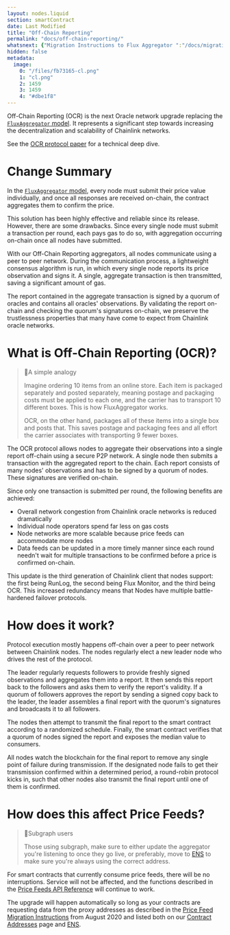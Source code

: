 ```yaml
---
layout: nodes.liquid
section: smartContract
date: Last Modified
title: "Off-Chain Reporting"
permalink: "docs/off-chain-reporting/"
whatsnext: {"Migration Instructions to Flux Aggregator ":"/docs/migrating-to-flux-aggregator/"}
hidden: false
metadata: 
  image: 
    0: "/files/fb73165-cl.png"
    1: "cl.png"
    2: 1459
    3: 1459
    4: "#dbe1f8"
---
```

Off-Chain Reporting (OCR) is the next Oracle network upgrade replacing the [`FluxAggregator` model](../architecture-decentralized-model/). It represents a significant step towards increasing the decentralization and scalability of Chainlink networks.

See the <a href="https://uploads-ssl.webflow.com/5f6b7190899f41fb70882d08/603651a1101106649eef6a53_chainlink-ocr-protocol-paper-02-24-20.pdf" target="_blank">OCR protocol paper</a> for a technical deep dive.

# Change Summary

In the [`FluxAggregator` model](../architecture-decentralized-model/), every node must submit their price value individually, and once all responses are received on-chain, the contract aggregates them to confirm the price.

This solution has been highly effective and reliable since its release. However, there are some drawbacks. Since every single node must submit a transaction per round, each pays gas to do so, with aggregation occurring on-chain once all nodes have submitted. 

With our Off-Chain Reporting aggregators, all nodes communicate using a peer to peer network. During the communication process, a lightweight consensus algorithm is run, in which every single node reports its price observation and signs it. A single, aggregate transaction is then transmitted, saving a significant amount of gas. 

The report contained in the aggregate transaction is signed by a quorum of oracles and contains all oracles' observations. By validating the report on-chain and checking the quorum's signatures on-chain, we preserve the trustlessness properties that many have come to expect from Chainlink oracle networks.

# What is Off-Chain Reporting (OCR)?

> 📘A simple analogy
> 
> Imagine ordering 10 items from an online store. Each item is packaged separately and posted separately, meaning postage and packaging costs must be applied to each one, and the carrier has to transport 10 different boxes. This is how FluxAggregator works.
> 
> OCR, on the other hand, packages all of these items into a single box and posts that. This saves postage and packaging fees and all effort the carrier associates with transporting 9 fewer boxes.

The OCR protocol allows nodes to aggregate their observations into a single report off-chain using a secure P2P network. A single node then submits a transaction with the aggregated report to the chain. Each report consists of many nodes' observations and has to be signed by a quorum of nodes. These signatures are verified on-chain.

Since only one transaction is submitted per round, the following benefits are achieved:

- Overall network congestion from Chainlink oracle networks is reduced dramatically
- Individual node operators spend far less on gas costs
- Node networks are more scalable because price feeds can accommodate more nodes
- Data feeds can be updated in a more timely manner since each round needn't wait for multiple transactions to be confirmed before a price is confirmed on-chain.

This update is the third generation of Chainlink client that nodes support: the first being RunLog, the second being Flux Monitor, and the third being OCR. This increased redundancy means that Nodes have multiple battle-hardened failover protocols.

# How does it work?

Protocol execution mostly happens off-chain over a peer to peer network between Chainlink nodes. The nodes regularly elect a new leader node who drives the rest of the protocol. 

The leader regularly requests followers to provide freshly signed observations and aggregates them into a report. It then sends this report back to the followers and asks them to verify the report's validity. If a quorum of followers approves the report by sending a signed copy back to the leader, the leader assembles a final report with the quorum's signatures and broadcasts it to all followers. 

The nodes then attempt to transmit the final report to the smart contract according to a randomized schedule. Finally, the smart contract verifies that a quorum of nodes signed the report and exposes the median value to consumers.

All nodes watch the blockchain for the final report to remove any single point of failure during transmission. If the designated node fails to get their transmission confirmed within a determined period, a round-robin protocol kicks in, such that other nodes also transmit the final report until one of them is confirmed. 

# How does this affect Price Feeds?

> 🚧Subgraph users
>
> Those using subgraph, make sure to either update the aggregator you're listening to once they go live, or preferably, move to [ENS](../ens/) to make sure you're always using the correct address.

For smart contracts that currently consume price feeds, there will be no interruptions. Service will not be affected, and the functions described in the  [Price Feeds API Reference](../price-feeds-api-reference/) will continue to work.

The upgrade will happen automatically so long as your contracts are requesting data from the proxy addresses as described in the [Price Feed Migration Instructions](../migrating-to-flux-aggregator) from August 2020 and listed both on our [Contract Addresses](../reference-contracts/) page and [ENS](../ens/).